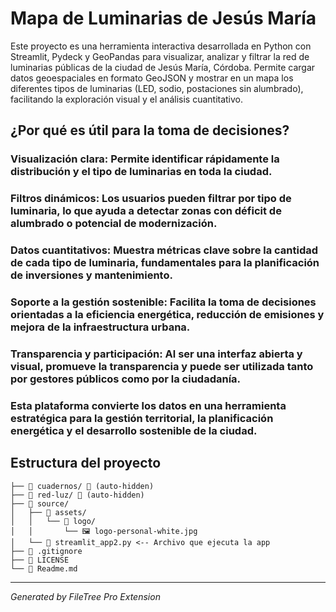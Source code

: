 # Mapa de Luminarias de Jesús María

Este proyecto es una herramienta interactiva desarrollada en Python con Streamlit, Pydeck y GeoPandas para visualizar, analizar y filtrar la red de luminarias públicas de la ciudad de Jesús María, Córdoba. Permite cargar datos geoespaciales en formato GeoJSON y mostrar en un mapa los diferentes tipos de luminarias (LED, sodio, postaciones sin alumbrado), facilitando la exploración visual y el análisis cuantitativo.

## ¿Por qué es útil para la toma de decisiones?

### Visualización clara: Permite identificar rápidamente la distribución y el tipo de luminarias en toda la ciudad.

### Filtros dinámicos: Los usuarios pueden filtrar por tipo de luminaria, lo que ayuda a detectar zonas con déficit de alumbrado o potencial de modernización.

### Datos cuantitativos: Muestra métricas clave sobre la cantidad de cada tipo de luminaria, fundamentales para la planificación de inversiones y mantenimiento.

### Soporte a la gestión sostenible: Facilita la toma de decisiones orientadas a la eficiencia energética, reducción de emisiones y mejora de la infraestructura urbana.

### Transparencia y participación: Al ser una interfaz abierta y visual, promueve la transparencia y puede ser utilizada tanto por gestores públicos como por la ciudadanía.

### Esta plataforma convierte los datos en una herramienta estratégica para la gestión territorial, la planificación energética y el desarrollo sostenible de la ciudad.


## Estructura del proyecto

```
├── 📁 cuadernos/ 🚫 (auto-hidden)
├── 📁 red-luz/ 🚫 (auto-hidden)
├── 📁 source/
│   ├── 📁 assets/
│   │   └── 📁 logo/
│   │       └── 🖼️ logo-personal-white.jpg
│   └── 🐍 streamlit_app2.py <-- Archivo que ejecuta la app
├── 🚫 .gitignore
├── 📜 LICENSE
└── 📖 Readme.md
```

---
*Generated by FileTree Pro Extension*